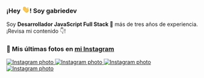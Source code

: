 <h3>¡Hey <img src="https://raw.githubusercontent.com/ABSphreak/ABSphreak/master/gifs/Hi.gif" width="20px" decondig="async">! Soy gabriedev</h3>

<p>Soy <strong>Desarrollador JavaScript Full Stack 🚀</strong> más de tres años de experiencia.<br />¡Revisa mi contenido 👇!</p>

### 📸 Mis últimas fotos en [mi Instagram](https://instagram.com/gabrie.dev)


<a href='https://instagram.com/p/CzMY3lzxgmx' target='_blank'>
  <img width='20%' src='https://instagram.fltn4-1.fna.fbcdn.net/v/t51.2885-15/398916226_819142863293745_2426123683154743297_n.webp?stp=dst-jpg_e35&_nc_ht=instagram.fltn4-1.fna.fbcdn.net&_nc_cat=109&_nc_ohc=GUGPZ2kJB7AAX_JiD6g&edm=APU89FABAAAA&ccb=7-5&oh=00_AfB_JFQzcD8Lm8uF5w43qZZpBjLqWJ4u1jHjNZR6qMAi_Q&oe=655EF369&_nc_sid=bc0c2c' alt='Instagram photo' />
</a>
<a href='https://instagram.com/p/CygbQv4uqxM' target='_blank'>
  <img width='20%' src='https://instagram.fltn4-1.fna.fbcdn.net/v/t51.2885-15/391525959_236593062741789_5868561716480810596_n.webp?stp=dst-jpg_e35&_nc_ht=instagram.fltn4-1.fna.fbcdn.net&_nc_cat=109&_nc_ohc=F5eljVOA4zoAX9hPKN4&edm=APU89FABAAAA&ccb=7-5&oh=00_AfAgYeE2wmJPXBJtEe9iorDDgRaipU7muy06XIUubkKZsw&oe=655F0025&_nc_sid=bc0c2c' alt='Instagram photo' />
</a>
<a href='https://instagram.com/p/CxTmOF6vN8M' target='_blank'>
  <img width='20%' src='https://instagram.fltn4-1.fna.fbcdn.net/v/t51.2885-15/378565944_323878180141713_8920720304536029091_n.jpg?stp=dst-jpg_e15&_nc_ht=instagram.fltn4-1.fna.fbcdn.net&_nc_cat=109&_nc_ohc=CKII75cs1TgAX9L2zKp&edm=APU89FABAAAA&ccb=7-5&oh=00_AfCOtEawJMRBQKiExHH-JGizERNuSmNWoqFD-FF23VSA6A&oe=655DF258&_nc_sid=bc0c2c' alt='Instagram photo' />
</a>
<a href='https://instagram.com/p/CxLlYVlupp3' target='_blank'>
  <img width='20%' src='https://instagram.fltn4-1.fna.fbcdn.net/v/t51.2885-15/377997579_196784406648750_7872949112471886655_n.webp?stp=dst-jpg_e35&_nc_ht=instagram.fltn4-1.fna.fbcdn.net&_nc_cat=106&_nc_ohc=vthuacj6QvEAX-WlBs1&edm=APU89FABAAAA&ccb=7-5&oh=00_AfBPtwKAQzNG1ClWgjsKdFK98RDYlCDtFfgV2aRB8bAR0Q&oe=655D5D5B&_nc_sid=bc0c2c' alt='Instagram photo' />
</a>

